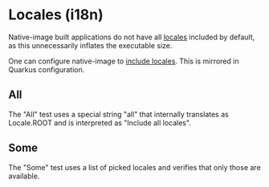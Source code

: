 Locales (i18n)
==============

Native-image built applications do not have all [locales](https://docs.oracle.com/javase/tutorial/i18n/locale/index.html) included by default, as this
unnecessarily inflates the executable size.

One can configure native-image to [include locales](https://www.graalvm.org/latest/reference-manual/native-image/dynamic-features/Resources/#locales). This is mirrored in Quarkus configuration.

All
---
The "All" test uses a special string "all" that internally translates as Locale.ROOT and is
interpreted as "Include all locales".

Some
----
The "Some" test uses a list of picked locales and verifies that only those are available.
